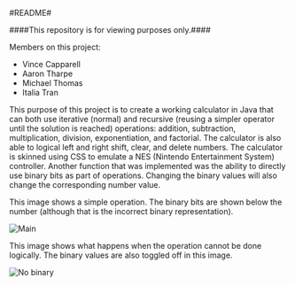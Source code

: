 #README#

####This repository is for viewing purposes only.####

Members on this project:
* Vince Capparell
* Aaron Tharpe
* Michael Thomas
* Italia Tran

This purpose of this project is to create a working calculator in Java that can both use iterative (normal) and recursive (reusing a simpler operator until the solution is reached) operations: addition, subtraction, multiplication, division, exponentiation, and factorial. The calculator is also able to logical left and right shift, clear, and delete numbers. The calculator is skinned using CSS to emulate a NES (Nintendo Entertainment System) controller. Another function that was implemented was the ability to directly use binary bits as part of operations. Changing the binary values will also change the corresponding number value.

This image shows a simple operation. The binary bits are shown below the number (although that is the incorrect binary representation).

![Main](http://i.imgur.com/VpamQ5M.png)

This image shows what happens when the operation cannot be done logically. The binary values are also toggled off in this image.

![No binary](http://i.imgur.com/URVGHQo.png)
